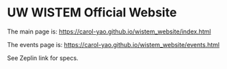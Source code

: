 # UW WISTEM Official Website

The main page is: https://carol-yao.github.io/wistem_website/index.html


The events page is: https://carol-yao.github.io/wistem_website/events.html

See Zeplin link for specs.
